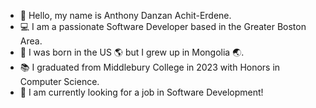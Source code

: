 - 👋 Hello, my name is Anthony Danzan Achit-Erdene.
- :computer: I am a passionate Software Developer based in the Greater Boston Area.  
- 🌌 I was born in the US :earth_americas: but I grew up in Mongolia :earth_asia:.  
- :books: I graduated from Middlebury College in 2023 with Honors in Computer Science.  
- :briefcase: I am currently looking for a job in Software Development!
